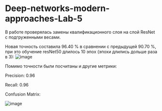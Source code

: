 # Deep-networks-modern-approaches-Lab-5

В работе проверялась замены квалификационного слоя на слой ResNet с подгруженными весами.

Новая точность составила 96.40 % в сравнении с предыдущей 90.70 %, при это обучение resNet50 длилось 10 эпох (эпохи длились дольше раза в 3):
![image](https://github.com/MEHovick/Deep-networks-modern-approaches-Lab-5/assets/52539883/bd74d429-be28-43ff-83e0-eab8e707def8)

Помимо точности были посчитаны и другие метрики:

Precision: 0.96

Recall: 0.96

Confusion Matrix:

![image](https://github.com/MEHovick/Deep-networks-modern-approaches-Lab-5/assets/52539883/47532dd6-aa70-4d65-af4e-0687f0e7800f)

